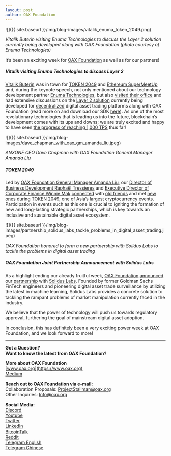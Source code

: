 ```yaml
---
layout: post
author: OAX Foundation
---
```


![]({{ site.baseurl }}/img/blog-images/vitalik_enuma_token_2049.png)

_Vitalik Buterin visiting Enuma Technologies to discuss the Layer 2 solution currently being developed along with OAX Foundation (photo courtesy of Enuma Technologies)_

It’s been an exciting week for [OAX Foundation](https://www.oax.org/en) as well as for our partners!

##### Vitalik visiting Enuma Technologies to discuss Layer 2  
[Vitalik Buterin](https://vitalik.ca) was in town for [TOKEN 2049](https://coinsutra.com/token2049/) and [Ethereum SuperMeetUp](https://www.chipin.com/ethereum-supermeetup-hong-kong/) and, during the keynote speech, not only mentioned about our technology development partner [Enuma Technologies](https://enuma.io), but also [visited their office](https://twitter.com/enumatech/status/1106483426314452993) and had extensive discussions on the [Layer 2 solution](https://medium.com/@OAX_Foundation/trustless-noncustodial-exchange-prototype-5842a15ae682) currently being developed for [decentralized](https://medium.com/@OAX_Foundation/what-is-decentralization-85a0fc993b5b) digital asset trading platforms along with OAX Foundation (read more on and download our SDK [here](https://medium.com/@OAX_Foundation/oax-dex-software-development-kit-8faba46981d1)). As one of the most revolutionary technologies that is leading us into the future, blockchain’s development comes with its ups and downs; we are truly excited and happy to have seen [the progress of reaching 1,000 TPS](https://medium.com/@OAX_Foundation/oax-reaches-major-technology-milestone-now-its-time-to-partner-up-20aaee18ddcd) thus far!

![]({{ site.baseurl }}/img/blog-images/dave_chapman_with_oax_gm_amanda_liu.jpeg)

_ANXONE CEO Dave Chapman with OAX Foundation General Manager Amanda Liu_

##### TOKEN 2049  
Led by [OAX Foundation General Manager Amanda Liu](https://www.linkedin.com/in/amanda-liu-57934561/), our [Director of Business Development Raphaël Tressieres](https://www.linkedin.com/in/tressieresraphael/_) and [Executive Director of Corporate Finance Winnie Mak](https://www.linkedin.com/in/winnie-mak-58b192148/) [connected](https://twitter.com/OAX_Foundation/status/1105682360693977089) with [old friends](https://twitter.com/OAX_Foundation/status/1105726176021045248) and met [new ones](https://twitter.com/OAX_Foundation/status/1105713992998125574) during [TOKEN 2049](https://www.token2049.com), one of Asia’s largest cryptocurrency events. Participation in events such as this one is crucial to igniting the formation of new and long-lasting strategic partnerships, which is key towards an inclusive and sustainable digital asset ecosystem.

![]({{ site.baseurl }}/img/blog-images/partnership_solidus_labs_tackle_problems_in_digital_asset_trading.jpeg)

_OAX Foundation honored to form a new partnership with Solidus Labs to tackle the problems in digital asset trading_

##### OAX Foundation Joint Partnership Announcement with Solidus Labs  
As a highlight ending our already fruitful week, [OAX Foundation](https://medium.com/@OAX_Foundation/oax-foundation-and-solidus-labs-announce-partnership-16a0c3a043f0) [announced](https://www.finextra.com/pressarticle/77662/solidus-labs-makes-play-for-asia-with-oax-partnership) our [partnership](https://www.cryptoninjas.net/2019/03/14/blockchain-asset-exchange-developer-oax-partners-with-solidus-labs/) with [Solidus Labs](https://www.soliduslabs.com). Founded by former Goldman Sachs FinTech engineers and pioneering digital asset trade surveillance by utilizing the latest in machine learning, Solidus Labs provides a concrete solution to tackling the rampant problems of market manipulation currently faced in the industry.

We believe that the power of technology will push us towards regulatory approval, furthering the goal of mainstream digital asset adoption.

In conclusion, this has definitely been a very exciting power week at OAX Foundation, and we look forward to more!

---

**Got a Question?**  
**Want to know the latest from OAX Foundation?**  

**More about OAX Foundation**  
[www.oax.org](https://www.oax.org)  
[Medium](https://medium.com/@OAX_Foundation)  

**Reach out to OAX Foundation via e-mail:**  
Collaboration Proposals: [ProjectStallman@oax.org](mailto:ProjectStallman@oax.org)  
Other Inquiries: [Info@oax.org](mailto:Info@oax.org)  

**Social Media:**  
[Discord](https://discordapp.com/invite/ZH5YHkb)  
[Youtube](https://bit.ly/2Bvsk73)  
[Twitter](https://twitter.com/OAX_Foundation)  
[LinkedIn](https://www.linkedin.com/company/oax-foundation/)  
[BitcoinTalk](http://bitcointalk.org/index.php?topic=1943946)  
[Reddit](https://www.reddit.com/r/OpenANX/)  
[Telegram English](https://t.me/openanxteam)  
[Telegram Chinese](https://t.me/oax_cn)  